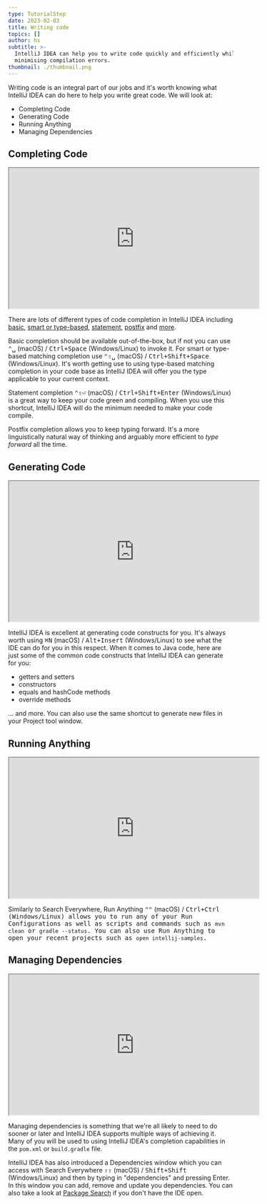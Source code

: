 ```yaml
---
type: TutorialStep
date: 2023-02-03
title: Writing code
topics: []
author: hs
subtitle: >-
  IntelliJ IDEA can help you to write code quickly and efficiently while
  minimising compilation errors.
thumbnail: ./thumbnail.png
---
```


Writing code is an integral part of our jobs and it's worth knowing what IntelliJ IDEA can do here to help you write great code. We will look at:

- Completing Code
- Generating Code
- Running Anything
- Managing Dependencies

## Completing Code

<iframe width="560" height="315" src="https://www.youtube.com/embed/K51K5Jc_MGc" >
</iframe>

There are lots of different types of code completion in IntelliJ IDEA including [basic](https://www.jetbrains.com/help/idea/auto-completing-code.html#basic_completion), [smart or type-based](https://www.jetbrains.com/help/idea/auto-completing-code.html#smart_type_matching_completion), [statement](https://www.jetbrains.com/help/idea/auto-completing-code.html#statements_completion), [postfix](https://www.jetbrains.com/help/idea/auto-completing-code.html#postfix_completion) and [more](https://www.jetbrains.com/help/idea/auto-completing-code.html).

Basic completion should be available out-of-the-box, but if not you can use <kbd>⌃␣</kbd> (macOS) / <kbd>Ctrl+Space</kbd> (Windows/Linux) to invoke it. For smart or type-based matching completion use <kbd>⌃⇧␣</kbd> (macOS) / <kbd>Ctrl+Shift+Space</kbd> (Windows/Linux). It's worth getting use to using type-based matching completion in your code base as IntelliJ IDEA will offer you the type applicable to your current context.

Statement completion <kbd>⌃⇧⏎</kbd> (macOS) / <kbd>Ctrl+Shift+Enter</kbd> (Windows/Linux) is a great way to keep your code green and compiling. When you use this shortcut, IntelliJ IDEA will do the minimum needed to make your code compile.

Postfix completion allows you to keep typing forward. It's a more linguistically natural way of thinking and arguably more efficient to _type forward_ all the time.

## Generating Code

<iframe width="560" height="315" src="https://www.youtube.com/embed/4jAXV67MRyA" >
</iframe>

IntelliJ IDEA is excellent at generating code constructs for you. It's always worth using <kbd>⌘N</kbd> (macOS) / <kbd>Alt+Insert</kbd> (Windows/Linux) to see what the IDE can do for you in this respect. When it comes to Java code, here are just some of the common code constructs that IntelliJ IDEA can generate for you:

- getters and setters
- constructors
- equals and hashCode methods
- override methods

... and more. You can also use the same shortcut to generate new files in your Project tool window.

## Running Anything

<iframe width="560" height="315" src="https://www.youtube.com/embed/VFV-iaJCI1c" >
</iframe>

Similarly to Search Everywhere, Run Anything <kbd>⌃⌃</kbd> (macOS) / <kbd>Ctrl+Ctrl<kbd/> (Windows/Linux) allows you to run any of your Run Configurations as well as scripts and commands such as `mvn clean` or `gradle --status`. You can also use Run Anything to open your recent projects such as `open intellij-samples`.

## Managing Dependencies

<iframe width="560" height="315" src="https://www.youtube.com/embed/4-TO8pNIuks" >
</iframe>

Managing dependencies is something that we're all likely to need to do sooner or later and IntelliJ IDEA supports multiple ways of achieving it. Many of you will be used to using IntelliJ IDEA's completion capabilities in the `pom.xml` or `build.gradle` file.

IntelliJ IDEA has also introduced a Dependencies window which you can access with Search Everywhere <kbd>⇧⇧</kbd> (macOS) / <kbd>Shift+Shift</kbd> (Windows/Linux) and then by typing in "dependencies" and pressing Enter. In this window you can add, remove and update you dependencies. You can also take a look at [Package Search](https://package-search.jetbrains.com/) if you don't have the IDE open.
